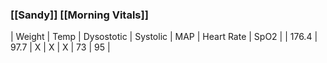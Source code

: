 ### [[Sandy]] [[Morning Vitals]]
| Weight | Temp | Dysostotic | Systolic | MAP | Heart Rate | SpO2 |
| 176.4 | 97.7 | X | X | X | 73 | 95 |